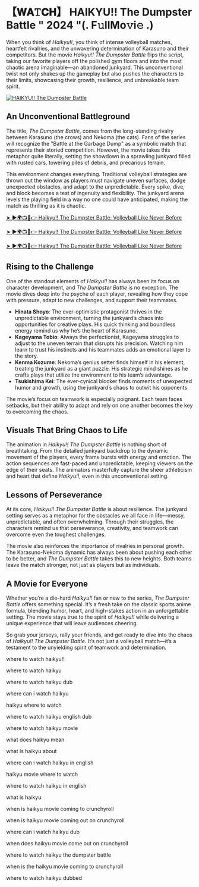 # 【𝐖𝐀𝚃𝐂𝐇】 HAIKYU!! The Dumpster Battle " 2024    "(.   F𝚞llMo𝚟i𝚎 .)

When you think of *Haikyu!!*, you think of intense volleyball matches, heartfelt rivalries, and the unwavering determination of Karasuno and their competitors. But the movie *Haikyu!! The Dumpster Battle* flips the script, taking our favorite players off the polished gym floors and into the most chaotic arena imaginable—an abandoned junkyard. This unconventional twist not only shakes up the gameplay but also pushes the characters to their limits, showcasing their growth, resilience, and unbreakable team spirit.

[![HAIKYU!! The Dumpster Battle](https://github.com/user-attachments/assets/c75fcd69-a6f9-4067-a2ef-82ecfa79a120)](https://raihaamedia.blogspot.com/2025/01/topvidzonlne.html)

## An Unconventional Battleground

The title, *The Dumpster Battle*, comes from the long-standing rivalry between Karasuno (the crows) and Nekoma (the cats). Fans of the series will recognize the "Battle at the Garbage Dump" as a symbolic match that represents their storied competition. However, the movie takes this metaphor quite literally, setting the showdown in a sprawling junkyard filled with rusted cars, towering piles of debris, and precarious terrain.

This environment changes everything. Traditional volleyball strategies are thrown out the window as players must navigate uneven surfaces, dodge unexpected obstacles, and adapt to the unpredictable. Every spike, dive, and block becomes a test of ingenuity and flexibility. The junkyard arena levels the playing field in a way no one could have anticipated, making the match as thrilling as it is chaotic.

[➤ ►🌍📺📱👉 Haikyu!! The Dumpster Battle: Volleyball Like Never Before](https://raihaamedia.blogspot.com/2025/01/topvidzonlne.html)

[➤ ►🌍📺📱👉 Haikyu!! The Dumpster Battle: Volleyball Like Never Before](https://raihaamedia.blogspot.com/2025/01/topvidzonlne.html)

[➤ ►🌍📺📱👉 Haikyu!! The Dumpster Battle: Volleyball Like Never Before](https://raihaamedia.blogspot.com/2025/01/topvidzonlne.html)

## Rising to the Challenge

One of the standout elements of *Haikyu!!* has always been its focus on character development, and *The Dumpster Battle* is no exception. The movie dives deep into the psyche of each player, revealing how they cope with pressure, adapt to new challenges, and support their teammates.

- **Hinata Shoyo**: The ever-optimistic protagonist thrives in the unpredictable environment, turning the junkyard’s chaos into opportunities for creative plays. His quick thinking and boundless energy remind us why he’s the heart of Karasuno.
- **Kageyama Tobio**: Always the perfectionist, Kageyama struggles to adjust to the uneven terrain that disrupts his precision. Watching him learn to trust his instincts and his teammates adds an emotional layer to the story.
- **Kenma Kozume**: Nekoma’s genius setter finds himself in his element, treating the junkyard as a giant puzzle. His strategic mind shines as he crafts plays that utilize the environment to his team’s advantage.
- **Tsukishima Kei**: The ever-cynical blocker finds moments of unexpected humor and growth, using the junkyard’s chaos to outwit his opponents.

The movie’s focus on teamwork is especially poignant. Each team faces setbacks, but their ability to adapt and rely on one another becomes the key to overcoming the chaos.

## Visuals That Bring Chaos to Life

The animation in *Haikyu!! The Dumpster Battle* is nothing short of breathtaking. From the detailed junkyard backdrop to the dynamic movement of the players, every frame bursts with energy and emotion. The action sequences are fast-paced and unpredictable, keeping viewers on the edge of their seats. The animators masterfully capture the sheer athleticism and heart that define *Haikyu!!*, even in this unconventional setting.

## Lessons of Perseverance

At its core, *Haikyu!! The Dumpster Battle* is about resilience. The junkyard setting serves as a metaphor for the obstacles we all face in life—messy, unpredictable, and often overwhelming. Through their struggles, the characters remind us that perseverance, creativity, and teamwork can overcome even the toughest challenges.

The movie also reinforces the importance of rivalries in personal growth. The Karasuno-Nekoma dynamic has always been about pushing each other to be better, and *The Dumpster Battle* takes this to new heights. Both teams leave the match stronger, not just as players but as individuals.

## A Movie for Everyone

Whether you’re a die-hard *Haikyu!!* fan or new to the series, *The Dumpster Battle* offers something special. It’s a fresh take on the classic sports anime formula, blending humor, heart, and high-stakes action in an unforgettable setting. The movie stays true to the spirit of *Haikyu!!* while delivering a unique experience that will leave audiences cheering.

So grab your jerseys, rally your friends, and get ready to dive into the chaos of *Haikyu!! The Dumpster Battle*. It’s not just a volleyball match—it’s a testament to the unyielding spirit of teamwork and determination.



where to watch haikyu!!

where to watch haikyu

where to watch haikyu dub

where can i watch haikyu

haikyu where to watch

where to watch haikyu english dub

where to watch haikyu movie

what does haikyu mean

what is haikyu about

where can i watch haikyu in english

haikyu movie where to watch

where to watch haikyu in english

what is haikyu

when is haikyu movie coming to crunchyroll

when is haikyu movie coming out on crunchyroll

where can i watch haikyu dub

when does haikyu movie come out on crunchyroll

where to watch haikyu the dumpster battle

when is the haikyu movie coming to crunchyroll

where to watch haikyu dubbed
